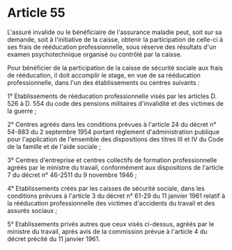 # Article 55

L'assuré invalide ou le bénéficiaire de l'assurance maladie peut, soit sur sa demande, soit à l'initiative de la caisse, obtenir la participation de celle-ci à ses frais de rééducation professionnelle, sous réserve des résultats d'un examen psychotechnique organisé ou contrôlé par la caisse.

Pour bénéficier de la participation de la caisse de sécurité sociale aux frais de rééducation, il doit accomplir le stage, en vue de sa rééducation professionnelle, dans l'un des établissements ou centres suivants :

1° Etablissements de rééducation professionnelle visés par les articles D. 526 à D. 554 du code des pensions militaires d'invalidité et des victimes de la guerre ;

2° Centres agréés dans les conditions prévues à l'article 24 du décret n° 54-883 du 2 septembre 1954 portant règlement d'administration publique pour l'application de l'ensemble des dispositions des titres III et IV du Code de la famille et de l'aide sociale ;

3° Centres d'entreprise et centres collectifs de formation professionnelle agréés par le ministre du travail, conformément aux dispositions de l'article 7 du décret n° 46-2511 du 9 novembre 1946 ;

4° Etablissements créés par les caisses de sécurité sociale, dans les conditions prévues à l'article 3 du décret n° 61-29 du 11 janvier 1961 relatif à la rééducation professionnelle des victimes d'accidents du travail et des assurés sociaux ;

5° Etablissements privés autres que ceux visés ci-dessus, agréés par le ministre du travail, après avis de la commission prévue à l'article 4 du décret précité du 11 janvier 1961.
